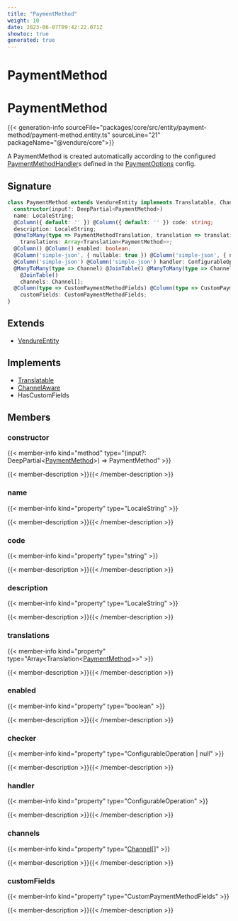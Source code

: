 ```yaml
---
title: "PaymentMethod"
weight: 10
date: 2023-06-07T09:42:22.071Z
showtoc: true
generated: true
---
```

<!-- This file was generated from the Vendure source. Do not modify. Instead, re-run the "docs:build" script -->

# PaymentMethod
<div class="symbol">


# PaymentMethod

{{< generation-info sourceFile="packages/core/src/entity/payment-method/payment-method.entity.ts" sourceLine="21" packageName="@vendure/core">}}

A PaymentMethod is created automatically according to the configured <a href='/typescript-api/payment/payment-method-handler#paymentmethodhandler'>PaymentMethodHandler</a>s defined
in the <a href='/typescript-api/payment/payment-options#paymentoptions'>PaymentOptions</a> config.

## Signature

```TypeScript
class PaymentMethod extends VendureEntity implements Translatable, ChannelAware, HasCustomFields {
  constructor(input?: DeepPartial<PaymentMethod>)
  name: LocaleString;
  @Column({ default: '' }) @Column({ default: '' }) code: string;
  description: LocaleString;
  @OneToMany(type => PaymentMethodTranslation, translation => translation.base, { eager: true }) @OneToMany(type => PaymentMethodTranslation, translation => translation.base, { eager: true })
    translations: Array<Translation<PaymentMethod>>;
  @Column() @Column() enabled: boolean;
  @Column('simple-json', { nullable: true }) @Column('simple-json', { nullable: true }) checker: ConfigurableOperation | null;
  @Column('simple-json') @Column('simple-json') handler: ConfigurableOperation;
  @ManyToMany(type => Channel) @JoinTable() @ManyToMany(type => Channel)
    @JoinTable()
    channels: Channel[];
  @Column(type => CustomPaymentMethodFields) @Column(type => CustomPaymentMethodFields)
    customFields: CustomPaymentMethodFields;
}
```
## Extends

 * <a href='/typescript-api/entities/vendure-entity#vendureentity'>VendureEntity</a>


## Implements

 * <a href='/typescript-api/entities/interfaces#translatable'>Translatable</a>
 * <a href='/typescript-api/entities/interfaces#channelaware'>ChannelAware</a>
 * HasCustomFields


## Members

### constructor

{{< member-info kind="method" type="(input?: DeepPartial&#60;<a href='/typescript-api/entities/payment-method#paymentmethod'>PaymentMethod</a>&#62;) => PaymentMethod"  >}}

{{< member-description >}}{{< /member-description >}}

### name

{{< member-info kind="property" type="LocaleString"  >}}

{{< member-description >}}{{< /member-description >}}

### code

{{< member-info kind="property" type="string"  >}}

{{< member-description >}}{{< /member-description >}}

### description

{{< member-info kind="property" type="LocaleString"  >}}

{{< member-description >}}{{< /member-description >}}

### translations

{{< member-info kind="property" type="Array&#60;Translation&#60;<a href='/typescript-api/entities/payment-method#paymentmethod'>PaymentMethod</a>&#62;&#62;"  >}}

{{< member-description >}}{{< /member-description >}}

### enabled

{{< member-info kind="property" type="boolean"  >}}

{{< member-description >}}{{< /member-description >}}

### checker

{{< member-info kind="property" type="ConfigurableOperation | null"  >}}

{{< member-description >}}{{< /member-description >}}

### handler

{{< member-info kind="property" type="ConfigurableOperation"  >}}

{{< member-description >}}{{< /member-description >}}

### channels

{{< member-info kind="property" type="<a href='/typescript-api/entities/channel#channel'>Channel</a>[]"  >}}

{{< member-description >}}{{< /member-description >}}

### customFields

{{< member-info kind="property" type="CustomPaymentMethodFields"  >}}

{{< member-description >}}{{< /member-description >}}


</div>
